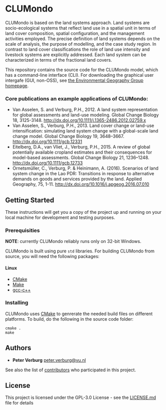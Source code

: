 # CLUMondo

CLUMondo is based on the land systems approach. Land systems are socio-ecological systems that reflect land use in a spatial unit in terms of land cover composition, spatial configuration, and the management activities employed. The precise definition of land systems depends on the scale of analysis, the purpose of modelling, and the case study region. In contrast to land cover classifications the role of land use intensity and livestock systems are explicitly addressed. Each land system can be characterized in terms of the fractional land covers.

This repository contains the source code for the CLUMondo model, which has a command-line interface (CLI). For downloading the graphical user intergafe (GUI, non-OSS), see [the Environmental Geography Group homepage](http://www.environmentalgeography.nl/site/data-models/data/clumondo-model/).

### Core publications an example applications of CLUMondo:

+ Van Asselen, S. and Verburg, P.H., 2012. A land system representation for global assessments and land-use modeling. Global Change Biology 18, 3125-3148. http://dx.doi.org/10.1111/j.1365-2486.2012.02759.x
+ Van Asselen, S., Verburg, P.H., 2013. Land cover change or land-use intensification: simulating land system change with a global-scale land change model. Global Change Biology 19, 3648–3667. http://dx.doi.org/10.1111/gcb.12331
+ Eitelberg, D.A., van Vliet, J., Verburg, P.H., 2015. A review of global potentially available cropland estimates and their consequences for model-based assessments. Global Change Biology 21, 1236–1248. http://dx.doi.org/10.1111/gcb.12733
+ Ornetsmüller, C., Verburg, P. & Heinimann, A. (2016). Scenarios of land system change in the Lao PDR: Transitions in response to alternative demands on goods and services provided by the land. Applied Geography, 75, 1-11. http://dx.doi.org/10.1016/j.apgeog.2016.07.010

## Getting Started

These instructions will get you a copy of the project up and running on your local machine for development and testing purposes.

### Prerequisities

**NOTE**: currently CLUMondo reliably runs only on 32-bit Windows.

CLUMondo is built using pure `std` libraries. For building CLUMondo from source, you will need the following packages:

#### Linux

+ [CMake](https://cmake.org/)
+ [Make](https://www.gnu.org/software/make/)
+ [gcc-c++](https://gcc.gnu.org/projects/cxx-status.html)


### Installing

CLUMondo uses [CMake](https://cmake.org/) to genrerate the needed build files on different platforms. To build, do the following in the source code folder:

```
cmake .
make
```

## Authors

* **Peter Verburg** <peter.verburg@vu.nl> 

See also the list of [contributors](https://github.com/VUEG/CLUMondo/contributors) who participated in this project.

## License

This project is licensed under the GPL-3.0 License - see the [LICENSE.md](LICENSE.md) file for details
